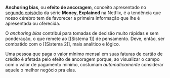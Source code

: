 **Anchoring bias**, ou **efeito de ancoragem**, conceito apresentado no [segundo episódio](https://trakt.tv/shows/money-explained/seasons/1/episodes/2) da série **Money, Explained** na Netflix, é a tendência que nosso cérebro tem de favorecer a primeira informação que lhe é apresentada ou oferecida.

O _anchoring bias_ contribui para tomadas de decisão muito rápidas e sem ponderação, o que remete ao [[Sistema 1]] de pensamento. Deve, então, ser combatido com o [[Sistema 2]], mais analítico e lógico.

Uma pessoa que paga o valor mínimo mensal em suas faturas de cartão de crédito é afetada pelo efeito de ancoragem porque, ao visualizar o campo com o valor de pagamento mínimo, costumam _automaticamente_ considerar aquele o melhor negócio pra elas.